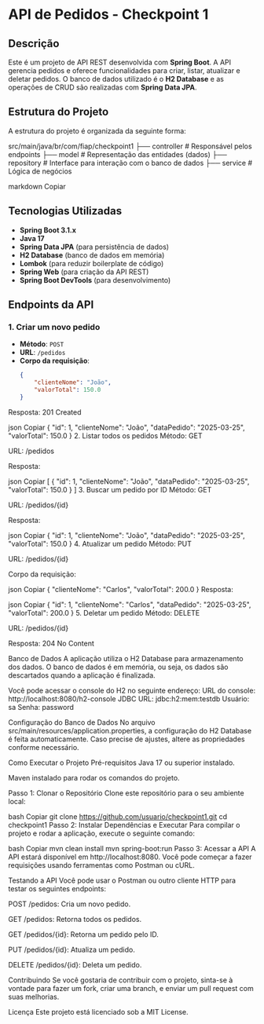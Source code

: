 # API de Pedidos - Checkpoint 1

## Descrição
Este é um projeto de API REST desenvolvida com **Spring Boot**. A API gerencia pedidos e oferece funcionalidades para criar, listar, atualizar e deletar pedidos. O banco de dados utilizado é o **H2 Database** e as operações de CRUD são realizadas com **Spring Data JPA**.

## Estrutura do Projeto
A estrutura do projeto é organizada da seguinte forma:

src/main/java/br/com/fiap/checkpoint1 ├── controller # Responsável pelos endpoints ├── model # Representação das entidades (dados) ├── repository # Interface para interação com o banco de dados ├── service # Lógica de negócios

markdown
Copiar

## Tecnologias Utilizadas

- **Spring Boot 3.1.x**
- **Java 17**
- **Spring Data JPA** (para persistência de dados)
- **H2 Database** (banco de dados em memória)
- **Lombok** (para reduzir boilerplate de código)
- **Spring Web** (para criação da API REST)
- **Spring Boot DevTools** (para desenvolvimento)

## Endpoints da API

### 1. Criar um novo pedido
- **Método**: `POST`
- **URL**: `/pedidos`
- **Corpo da requisição**:
  ```json
  {
      "clienteNome": "João",
      "valorTotal": 150.0
  }
Resposta: 201 Created

json
Copiar
{
    "id": 1,
    "clienteNome": "João",
    "dataPedido": "2025-03-25",
    "valorTotal": 150.0
}
2. Listar todos os pedidos
Método: GET

URL: /pedidos

Resposta:

json
Copiar
[
    {
        "id": 1,
        "clienteNome": "João",
        "dataPedido": "2025-03-25",
        "valorTotal": 150.0
    }
]
3. Buscar um pedido por ID
Método: GET

URL: /pedidos/{id}

Resposta:

json
Copiar
{
    "id": 1,
    "clienteNome": "João",
    "dataPedido": "2025-03-25",
    "valorTotal": 150.0
}
4. Atualizar um pedido
Método: PUT

URL: /pedidos/{id}

Corpo da requisição:

json
Copiar
{
    "clienteNome": "Carlos",
    "valorTotal": 200.0
}
Resposta:

json
Copiar
{
    "id": 1,
    "clienteNome": "Carlos",
    "dataPedido": "2025-03-25",
    "valorTotal": 200.0
}
5. Deletar um pedido
Método: DELETE

URL: /pedidos/{id}

Resposta: 204 No Content

Banco de Dados
A aplicação utiliza o H2 Database para armazenamento dos dados. O banco de dados é em memória, ou seja, os dados são descartados quando a aplicação é finalizada.

Você pode acessar o console do H2 no seguinte endereço:
URL do console: http://localhost:8080/h2-console
JDBC URL: jdbc:h2:mem:testdb
Usuário: sa
Senha: password

Configuração do Banco de Dados
No arquivo src/main/resources/application.properties, a configuração do H2 Database é feita automaticamente. Caso precise de ajustes, altere as propriedades conforme necessário.

Como Executar o Projeto
Pré-requisitos
Java 17 ou superior instalado.

Maven instalado para rodar os comandos do projeto.

Passo 1: Clonar o Repositório
Clone este repositório para o seu ambiente local:

bash
Copiar
git clone https://github.com/usuario/checkpoint1.git
cd checkpoint1
Passo 2: Instalar Dependências e Executar
Para compilar o projeto e rodar a aplicação, execute o seguinte comando:

bash
Copiar
mvn clean install
mvn spring-boot:run
Passo 3: Acessar a API
A API estará disponível em http://localhost:8080. Você pode começar a fazer requisições usando ferramentas como Postman ou cURL.

Testando a API
Você pode usar o Postman ou outro cliente HTTP para testar os seguintes endpoints:

POST /pedidos: Cria um novo pedido.

GET /pedidos: Retorna todos os pedidos.

GET /pedidos/{id}: Retorna um pedido pelo ID.

PUT /pedidos/{id}: Atualiza um pedido.

DELETE /pedidos/{id}: Deleta um pedido.

Contribuindo
Se você gostaria de contribuir com o projeto, sinta-se à vontade para fazer um fork, criar uma branch, e enviar um pull request com suas melhorias.

Licença
Este projeto está licenciado sob a MIT License.

